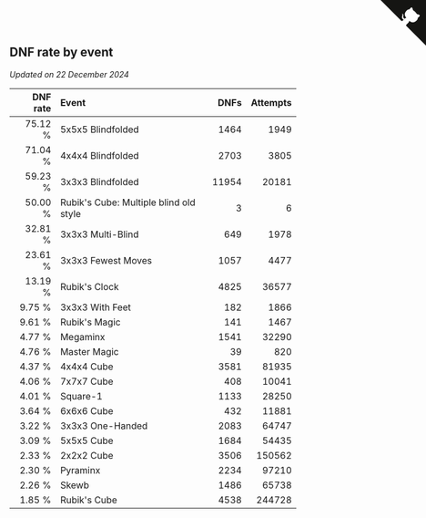 ## DNF rate by event

*Updated on 22 December 2024*

| DNF rate | Event | DNFs | Attempts |
| ---: | :--- | ---: | ---: |
| 75.12 % | 5x5x5 Blindfolded | 1464 | 1949 |
| 71.04 % | 4x4x4 Blindfolded | 2703 | 3805 |
| 59.23 % | 3x3x3 Blindfolded | 11954 | 20181 |
| 50.00 % | Rubik's Cube: Multiple blind old style | 3 | 6 |
| 32.81 % | 3x3x3 Multi-Blind | 649 | 1978 |
| 23.61 % | 3x3x3 Fewest Moves | 1057 | 4477 |
| 13.19 % | Rubik's Clock | 4825 | 36577 |
| 9.75 % | 3x3x3 With Feet | 182 | 1866 |
| 9.61 % | Rubik's Magic | 141 | 1467 |
| 4.77 % | Megaminx | 1541 | 32290 |
| 4.76 % | Master Magic | 39 | 820 |
| 4.37 % | 4x4x4 Cube | 3581 | 81935 |
| 4.06 % | 7x7x7 Cube | 408 | 10041 |
| 4.01 % | Square-1 | 1133 | 28250 |
| 3.64 % | 6x6x6 Cube | 432 | 11881 |
| 3.22 % | 3x3x3 One-Handed | 2083 | 64747 |
| 3.09 % | 5x5x5 Cube | 1684 | 54435 |
| 2.33 % | 2x2x2 Cube | 3506 | 150562 |
| 2.30 % | Pyraminx | 2234 | 97210 |
| 2.26 % | Skewb | 1486 | 65738 |
| 1.85 % | Rubik's Cube | 4538 | 244728 |


<a href="https://github.com/simonkellly/wca_statistics_uk" class="github-corner" aria-label="View source on Github"><svg width="80" height="80" viewBox="0 0 250 250" style="fill:#151513; color:#fff; position: absolute; top: 0; border: 0; right: 0;" aria-hidden="true"><path d="M0,0 L115,115 L130,115 L142,142 L250,250 L250,0 Z"></path><path d="M128.3,109.0 C113.8,99.7 119.0,89.6 119.0,89.6 C122.0,82.7 120.5,78.6 120.5,78.6 C119.2,72.0 123.4,76.3 123.4,76.3 C127.3,80.9 125.5,87.3 125.5,87.3 C122.9,97.6 130.6,101.9 134.4,103.2" fill="currentColor" style="transform-origin: 130px 106px;" class="octo-arm"></path><path d="M115.0,115.0 C114.9,115.1 118.7,116.5 119.8,115.4 L133.7,101.6 C136.9,99.2 139.9,98.4 142.2,98.6 C133.8,88.0 127.5,74.4 143.8,58.0 C148.5,53.4 154.0,51.2 159.7,51.0 C160.3,49.4 163.2,43.6 171.4,40.1 C171.4,40.1 176.1,42.5 178.8,56.2 C183.1,58.6 187.2,61.8 190.9,65.4 C194.5,69.0 197.7,73.2 200.1,77.6 C213.8,80.2 216.3,84.9 216.3,84.9 C212.7,93.1 206.9,96.0 205.4,96.6 C205.1,102.4 203.0,107.8 198.3,112.5 C181.9,128.9 168.3,122.5 157.7,114.1 C157.9,116.9 156.7,120.9 152.7,124.9 L141.0,136.5 C139.8,137.7 141.6,141.9 141.8,141.8 Z" fill="currentColor" class="octo-body"></path></svg></a><style>.github-corner:hover .octo-arm{animation:octocat-wave 560ms ease-in-out}@keyframes octocat-wave{0%,100%{transform:rotate(0)}20%,60%{transform:rotate(-25deg)}40%,80%{transform:rotate(10deg)}}@media (max-width:500px){.github-corner:hover .octo-arm{animation:none}.github-corner .octo-arm{animation:octocat-wave 560ms ease-in-out}}</style>
